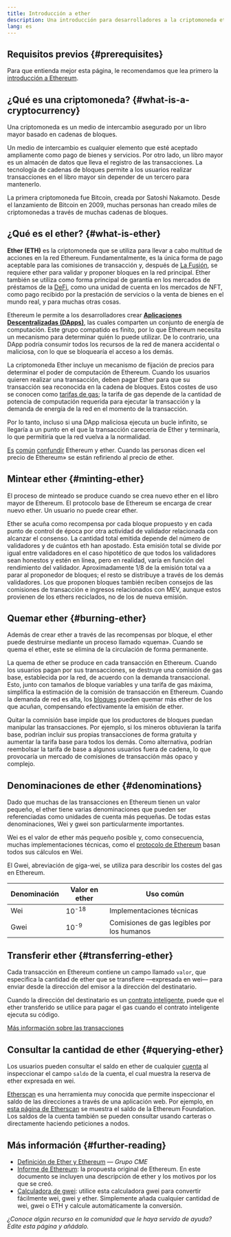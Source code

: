 ```yaml
---
title: Introducción a ether
description: Una introducción para desarrolladores a la criptomoneda ethereum
lang: es
---
```


## Requisitos previos \{#prerequisites}

Para que entienda mejor esta página, le recomendamos que lea primero la [introducción a Ethereum](/developers/docs/intro-to-ethereum/).

## ¿Qué es una criptomoneda? \{#what-is-a-cryptocurrency}

Una criptomoneda es un medio de intercambio asegurado por un libro mayor basado en cadenas de bloques.

Un medio de intercambio es cualquier elemento que esté aceptado ampliamente como pago de bienes y servicios. Por otro lado, un libro mayor es un almacén de datos que lleva el registro de las transacciones. La tecnología de cadenas de bloques permite a los usuarios realizar transacciones en el libro mayor sin depender de un tercero para mantenerlo.

La primera criptomoneda fue Bitcoin, creada por Satoshi Nakamoto. Desde el lanzamiento de Bitcoin en 2009, muchas personas han creado miles de criptomonedas a través de muchas cadenas de bloques.

## ¿Qué es el ether? \{#what-is-ether}

**Ether (ETH)** es la criptomoneda que se utiliza para llevar a cabo multitud de acciones en la red Ethereum. Fundamentalmente, es la única forma de pago aceptable para las comisiones de transacción y, después de [La Fusión](/roadmap/merge), se requiere ether para validar y proponer bloques en la red principal. Ether también se utiliza como forma principal de garantía en los mercados de préstamos de la [DeFi](/defi), como una unidad de cuenta en los mercados de NFT, como pago recibido por la prestación de servicios o la venta de bienes en el mundo real, y para muchas otras cosas.

Ethereum le permite a los desarrolladores crear [**Aplicaciones Descentralizadas (DApps)**](/developers/docs/dapps), las cuales comparten un conjunto de energía de computación. Este grupo compatido es finito, por lo que Ethereum necesita un mecanismo para determinar quién lo puede utilizar. De lo contrario, una DApp podría consumir todos los recursos de la red de manera accidental o maliciosa, con lo que se bloquearía el acceso a los demás.

La criptomoneda Ether incluye un mecanismo de fijación de precios para determinar el poder de computación de Ethereum. Cuando los usuarios quieren realizar una transacción, deben pagar Ether para que su transacción sea reconocida en la cadena de bloques. Estos costes de uso se conocen como [tarifas de gas](/developers/docs/gas/); la tarifa de gas depende de la cantidad de potencia de computación requerida para ejecutar la transacción y la demanda de energía de la red en el momento de la transacción.

Por lo tanto, incluso si una DApp maliciosa ejecuta un bucle infinito, se llegaría a un punto en el que la transacción carecería de Ether y terminaría, lo que permitiría que la red vuelva a la normalidad.

[Es](https://www.reuters.com/article/us-crypto-currencies-lending-insight-idUSKBN25M0GP#:~:text=price%20of%20ethereum) [común](https://abcnews.go.com/Business/bitcoin-slumps-week-low-amid-renewed-worries-chinese/story?id=78399845#:~:text=cryptocurrencies%20including%20ethereum) [confundir](https://www.cnn.com/2021/03/14/tech/nft-art-buying/index.html#:~:text=price%20of%20ethereum) Ethereum y ether. Cuando las personas dicen «el precio de Ethereum» se están refiriendo al precio de ether.

## Mintear ether \{#minting-ether}

El proceso de minteado se produce cuando se crea nuevo ether en el libro mayor de Ethereum. El protocolo base de Ethereum se encarga de crear nuevo ether. Un usuario no puede crear ether.

Ether se acuña como recompensa por cada bloque propuesto y en cada punto de control de época por otra actividad de validador relacionada con alcanzar el consenso. La cantidad total emitida depende del número de validadores y de cuántos eth han apostado. Esta emisión total se divide por igual entre validadores en el caso hipotético de que todos los validadores sean honestos y estén en línea, pero en realidad, varía en función del rendimiento del validador. Aproximadamente 1/8 de la emisión total va a parar al proponedor de bloques; el resto se distribuye a través de los demás validadores. Los que proponen bloques también reciben consejos de las comisiones de transacción e ingresos relacionados con MEV, aunque estos provienen de los ethers reciclados, no de los de nueva emisión.

## Quemar ether \{#burning-ether}

Además de crear ether a través de las recompensas por bloque, el ether puede destruirse mediante un proceso llamado «quema». Cuando se quema el ether, este se elimina de la circulación de forma permanente.

La quema de ether se produce en cada transacción en Ethereum. Cuando los usuarios pagan por sus transacciones, se destruye una comisión de gas base, establecida por la red, de acuerdo con la demanda transaccional. Esto, junto con tamaños de bloque variables y una tarifa de gas máxima, simplifica la estimación de la comisión de transacción en Ethereum. Cuando la demanda de red es alta, los [bloques](https://etherscan.io/block/12965263) pueden quemar más ether de los que acuñan, compensando efectivamente la emisión de ether.

Quitar la comnisión base impide que los productores de bloques puedan manipular las transacciones. Por ejemplo, si los mineros obtuvieran la tarifa base, podrían incluir sus propias transacciones de forma gratuita y aumentar la tarifa base para todos los demás. Como alternativa, podrían reembolsar la tarifa de base a algunos usuarios fuera de cadena, lo que provocaría un mercado de comisiones de transacción más opaco y complejo.

## Denominaciones de ether \{#denominations}

Dado que muchas de las transacciones en Ethereum tienen un valor pequeño, el ether tiene varias denominaciones que pueden ser referenciadas como unidades de cuenta más pequeñas. De todas estas denominaciones, Wei y gwei son particularmente importantes.

Wei es el valor de ether más pequeño posible y, como consecuencia, muchas implementaciones técnicas, como el [protocolo de Ethereum](https://ethereum.github.io/yellowpaper/paper.pdf) basan todos sus cálculos en Wei.

El Gwei, abreviación de giga-wei, se utiliza para describir los costes del gas en Ethereum.

| Denominación | Valor en ether   | Uso común                                  |
| ------------ | ---------------- | ------------------------------------------ |
| Wei          | 10<sup>-18</sup> | Implementaciones técnicas                  |
| Gwei         | 10<sup>-9</sup>  | Comisiones de gas legibles por los humanos |

## Transferir ether \{#transferring-ether}

Cada transacción en Ethereum contiene un campo llamado `valor`, que especifica la cantidad de ether que se transfiere —expresada en wei— para enviar desde la dirección del emisor a la dirección del destinatario.

Cuando la dirección del destinatario es un [contrato inteligente](/developers/docs/smart-contracts/), puede que el ether transferido se utilice para pagar el gas cuando el contrato inteligente ejecuta su código.

[Más información sobre las transacciones](/developers/docs/transactions/)

## Consultar la cantidad de ether \{#querying-ether}

Los usuarios pueden consultar el saldo en ether de cualquier [cuenta](/developers/docs/accounts/) al inspeccionar el campo `saldo` de la cuenta, el cual muestra la reserva de ether expresada en wei.

[Etherscan](https://etherscan.io) es una herramienta muy conocida que permite inspeccionar el saldo de las direcciones a través de una aplicación web. Por ejemplo, en [esta página de Etherscan](https://etherscan.io/address/0xde0b295669a9fd93d5f28d9ec85e40f4cb697bae) se muestra el saldo de la Ethereum Foundation. Los saldos de la cuenta también se pueden consultar usando carteras o directamente haciendo peticiones a nodos.

## Más información \{#further-reading}

- [Definición de Ether y Ethereum](https://www.cmegroup.com/education/courses/introduction-to-ether/defining-ether-and-ethereum.html) — _Grupo CME_
- [Informe de Ethereum](/whitepaper/): la propuesta original de Ethereum. En este documento se incluyen una descripción de ether y los motivos por los que se creó.
- [Calculadora de gwei](https://www.alchemy.com/gwei-calculator): utilice esta calculadora gwei para convertir fácilmente wei, gwei y ether. Simplemente añada cualquier cantidad de wei, gwei o ETH y calcule automáticamente la conversión.

_¿Conoce algún recurso en la comunidad que le haya servido de ayuda? Edite esta página y añádalo._
